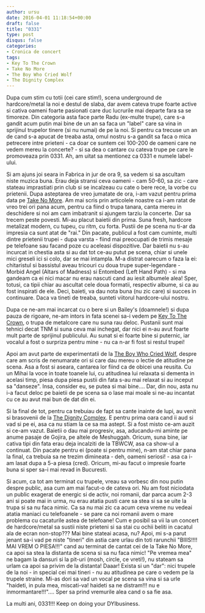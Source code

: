 ```yaml
---
author: ursu
date: 2016-04-01 11:18:54+00:00
draft: false
title: "0331"
type: post
disqus: false
categories:
- Cronica de concert
tags:
- Key To The Crown
- Take No More
- The Boy Who Cried Wolf
- The Dignity Complex
---
```

Dupa cum stim cu totii (cei care stim!), scena underground de hardcore/metal la noi e destul de slaba, dar avem cateva trupe foarte active si cativa oameni foarte pasionati care duc lucrurile mai departe fara sa se timoreze. Din categoria asta face parte Radu (ex-multe trupe), care s-a gandit acum putin mai bine de un an sa faca un "label" care sa vina in sprijinul trupelor tinere (si nu numai) de pe la noi. Si pentru ca trecuse un an de cand s-a apucat de treaba asta, omul nostru s-a gandit sa faca o mica petrecere intre prieteni - ca doar ce suntem cei 100-200 de oameni care ne vedem mereu la concerte? - si sa dea o cantare cu cateva trupe pe care le promoveaza prin 0331. Ah, am uitat sa mentionez ca 0331 e numele label-ului.

Si am ajuns joi seara in Fabrica in jur de ora 9, sa vedem si sa ascultam niste muzica buna. Erau deja stransi ceva oameni - cam 50-60, sa zic - care stateau imprastiati prin club si se incalzeau cu cate o bere rece, la vorbe cu prietenii. Dupa asteptarea de vreo jumatate de ora, i-am vazut pentru prima data pe [Take No More](https://www.facebook.com/TNMCREW). Am mai scris prin articolele noastre ca i-am ratat de vreo trei ori pana acum, pentru ca fiind o trupa tanara, canta mereu in deschidere si noi am cam imbatranit si ajungem tarziu la concerte. Dar sa trecem peste povesti. Mi-au placut baietii din prima. Suna fresh, hardcore metalizat modern, cu tupeu, cu ritm, cu forta. Pustii de pe scena nu ti-ar da impresia ca sunt atat de "rai." Din pacate, publicul a fost cam cuminte, multi dintre prietenii trupei - dupa varsta - fiind mai preocupati de trimis mesaje pe telefoane sau facand poze cu aceleasi dispozitive. Dar baietii nu s-au incurcat in chestia asta si au dat tot ce-au putut pe scena, chiar si unele mici greseli ici si colo, dar se mai intampla. M-a distrat oarecum o faza la ei: chitaristul si bassistul aveau tricouri cu doua trupe super-legendare - Morbid Angel (Altars of Madness) si Entombed (Left Hand Path) - si ma gandeam ca ei nici macar nu erau nascuti cand au iesit albumele alea! Sper, totusi, ca tipii chiar au ascultat cele doua formatii, respectiv albume, si ca au fost inspirati de ele. Deci, baieti, va dau nota buna (nu zic care) si succes in continuare. Daca va tineti de treaba, sunteti viitorul hardcore-ului nostru.

Dupa ce ne-am mai incarcat cu o bere si un Bailey's (doamnele!) si dupa pauza de rigoare, ne-am intors in fata scenei sa-i vedem pe [Key To The Crown](https://www.facebook.com/KeyToTheCrown), o trupa de metalcore care nu suna rau deloc. Pustanii sunt mai tehnici decat TNM si suna ceva mai inchegat, dar nici ei n-au avut foarte mult parte de sprijinul publicului. Au sunat si ei foarte bine si puternic, iar vocalul a fost o surpriza pentru mine - nu ca n-ar fi fost si restul trupei!

Apoi am avut parte de experimentatii de la [The Boy Who Cried Wolf](/tag/the-boy-who-cried-wolf/), despre care am scris de nenumarate ori si care dau mereu o lectie de atitudine pe scena. Asa a fost si aseara, cantarea lor fiind ca de obicei una reusita. Cu un Mihai la voce in toate toanele lui, cu atitudinea lui relaxata si dementa in acelasi timp, piesa dupa piesa pustii din fata s-au mai relaxat si au inceput sa "danseze". Insa, consider eu, se putea si mai bine.... Dar, din nou, asta nu i-a facut deloc pe baietii de pe scena sa o lase mai moale si ne-au incantat cu ce au avut mai bun de dat din ei.

Si la final de tot, pentru ca trebuiau de fapt sa cante inainte de lupi, au venit si brasovenii de la [The Dignity Complex](https://www.facebook.com/thedignitycomplex). E pentru prima oara cand ii aud si vad si pe ei, asa ca nu stiam la ce sa ma astept. Si a fost misto ce-am auzit si ce-am vazut. Baietii o dau mai progresiv, asa, aducandu-mi aminte pe anume pasaje de Gojira, pe altele de Meshuggah. Oricum, suna bine, iar cativa tipi din fata erau deja incalziti de la TBWCW, asa ca show-ul a continuat. Din pacate pentru ei (poate si pentru mine), n-am stat chiar pana la final, ca trebuia sa ne trezim dimineata - deh, oameni seriosi! - asa ca i-am lasat dupa a 5-a piesa (cred). Oricum, mi-au facut o impresie foarte buna si sper sa-i mai revad in Bucuresti.

Si acum, ca tot am terminat cu trupele, vreau sa vorbesc din nou putin despre public, asa cum am mai facut-o de cateva ori. Nu am fost niciodata un public exagerat de energic si de activ, noi romanii, dar parca acum 2-3 ani si poate mai in urma, nu erau atatia pusti care sa stea si sa se uite la trupa si sa nu faca nimic. Ca sa nu mai zic ca acum ceva vreme nu vedeai atatia maniaci cu telefoanele - se pare ca noi romanii avem o mare problema cu cacaturile astea de telefoane! Cum e posibil sa vii la un concert de hardcore/metal sa sustii niste prieteni si sa stai cu ochii beliti in cacatul ala de ecran non-stop??? Mai bine stateai acasa, nu? Apoi, mi s-a parut jenant sa-i vad pe niste "tineri" din astia care urlau din toti rarunchii "BIIIS!!!! MAI VREM O PIESA!!!" cand au terminat de cantat cei de la Take No More, ca apoi sa stea la distanta de scena si sa nu faca nimic! "Pe vremea mea" ne bagam la dansuri si la pit-uri (mosh, circle, ce vreti!), nu stateam sa urlam ca apoi sa privim de la distanta! Daaar! Exista si un "dar": nici trupele de la noi - in special cei mai tineri - nu au atitudinea pe care o vedem pe la trupele straine. Mi-as dori sa vad un vocal pe scena sa vina si sa urle "haideti, in pula mea, miscati-va! haideti sa ne distram!!! nu e inmormantare!!!".... Sper sa prind vremurile alea cand o sa fie asa.

La multi ani, 0331!!! Keep on doing your DYIbusiness.
